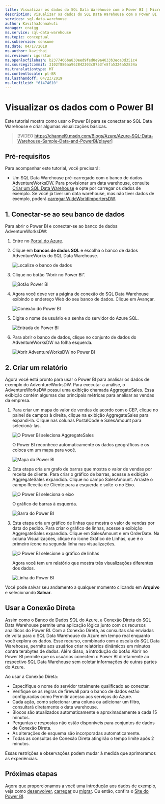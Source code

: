 ```yaml
---
title: Visualizar os dados do SQL Data Warehouse com o Power BI | Microsoft Azure
description: Visualizar os dados do SQL Data Warehouse com o Power BI
services: sql-data-warehouse
author: KavithaJonnakuti
manager: craigg
ms.service: sql-data-warehouse
ms.topic: conceptual
ms.subservice: consume
ms.date: 04/17/2018
ms.author: kavithaj
ms.reviewer: igorstan
ms.openlocfilehash: b2377466ba830eed9fed0e9a4033b3eca3d351c4
ms.sourcegitcommit: 3102f886aa962842303c8753fe8fa5324a52834a
ms.translationtype: MT
ms.contentlocale: pt-BR
ms.lasthandoff: 04/23/2019
ms.locfileid: "61474610"
---
```

# <a name="visualize-data-with-power-bi"></a>Visualizar os dados com o Power BI
Este tutorial mostra como usar o Power BI para se conectar ao SQL Data Warehouse e criar algumas visualizações básicas.

> [!VIDEO https://channel9.msdn.com/Blogs/Azure/Azure-SQL-Data-Warehouse-Sample-Data-and-PowerBI/player]
> 
> 

## <a name="prerequisites"></a>Pré-requisitos
Para acompanhar este tutorial, você precisará:

* Um SQL Data Warehouse pré-carregado com o banco de dados AdventureWorksDW. Para provisionar um data warehouse, consulte [Criar um SQL Data Warehouse](create-data-warehouse-portal.md) e opte por carregar os dados de exemplo. Se você já tiver um data warehouse, mas não tiver dados de exemplo, poderá [carregar WideWorldImportersDW](load-data-wideworldimportersdw.md).

## <a name="1-connect-to-your-database"></a>1. Conectar-se ao seu banco de dados
Para abrir o Power BI e conectar-se ao banco de dados AdventureWorksDW:

1. Entre no [Portal do Azure](https://portal.azure.com/).
2. Clique em **bancos de dados SQL** e escolha o banco de dados AdventureWorks do SQL Data Warehouse.
   
    ![Localize o banco de dados](media/sql-data-warehouse-get-started-visualize-with-power-bi/pbi-find-database.png)
3. Clique no botão “Abrir no Power BI”.
   
    ![Botão Power BI](media/sql-data-warehouse-get-started-visualize-with-power-bi/pbi-button.png)
4. Agora você deve ver a página de conexão do SQL Data Warehouse exibindo o endereço Web do seu banco de dados. Clique em Avançar.
   
    ![Conexão do Power BI](media/sql-data-warehouse-get-started-visualize-with-power-bi/pbi-connect-to-azure.png)
5. Digite o nome de usuário e a senha do servidor do Azure SQL.
   
    ![Entrada do Power BI](media/sql-data-warehouse-get-started-visualize-with-power-bi/pbi-sign-in.png)
6. Para abrir o banco de dados, clique no conjunto de dados do AdventureWorksDW na folha esquerda.
   
    ![Abrir AdventureWorksDW no Power BI](media/sql-data-warehouse-get-started-visualize-with-power-bi/pbi-open-adventureworks.png)

## <a name="2-create-a-report"></a>2. Criar um relatório
Agora você está pronto para usar o Power BI para analisar os dados de exemplo do AdventureWorksDW. Para executar a análise, o AdventureWorksDW possui uma exibição chamada AggregateSales. Essa exibição contém algumas das principais métricas para analisar as vendas da empresa.

1. Para criar um mapa do valor de vendas de acordo com o CEP, clique no painel de campos à direita, clique na exibição AggregateSales para expandi-la. Clique nas colunas PostalCode e SalesAmount para selecioná-las.
   
    ![O Power BI seleciona AggregateSales](media/sql-data-warehouse-get-started-visualize-with-power-bi/pbi-aggregatesales.png)
   
    O Power BI reconhece automaticamente os dados geográficos e os coloca em um mapa para você.
   
    ![Mapa do Power BI](media/sql-data-warehouse-get-started-visualize-with-power-bi/pbi-map.png)

2. Esta etapa cria um grafo de barras que mostra o valor de vendas por receita de cliente. Para criar o gráfico de barras, acesse a exibição AggregateSales expandida. Clique no campo SalesAmount. Arraste o campo Receita de Cliente para a esquerda e solte-o no Eixo.
   
    ![O Power BI seleciona o eixo](media/sql-data-warehouse-get-started-visualize-with-power-bi/pbi-chooseaxis.png)
   
    O gráfico de barras à esquerda.
   
    ![Barra do Power BI](media/sql-data-warehouse-get-started-visualize-with-power-bi/pbi-bar.png)
3. Esta etapa cria um gráfico de linhas que mostra o valor de vendas por data do pedido. Para criar o gráfico de linhas, acesse a exibição AggregateSales expandida. Clique em SalesAmount e em OrderDate. Na coluna Visualizações, clique no ícone Gráfico de Linhas, que é o primeiro ícone na segunda linha nas visualizações.
   
    ![O Power BI selecione o gráfico de linhas](media/sql-data-warehouse-get-started-visualize-with-power-bi/pbi-prepare-line.png)
   
    Agora você tem um relatório que mostra três visualizações diferentes dos dados.
   
    ![Linha do Power BI](media/sql-data-warehouse-get-started-visualize-with-power-bi/pbi-line.png)

Você pode salvar seu andamento a qualquer momento clicando em **Arquivo** e selecionando **Salvar**.

## <a name="using-direct-connect"></a>Usar a Conexão Direta
Assim como o Banco de Dados SQL do Azure, a Conexão Direta do SQL Data Warehouse permite uma aplicação lógica junto com os recursos analíticos do Power BI. Com a Conexão Direta, as consultas são enviadas de volta para o SQL Data Warehouse do Azure em tempo real enquanto você explora os dados.  Esse recurso, combinado com a escala do SQL Data Warehouse, permite aos usuários criar relatórios dinâmicos em minutos contra terabytes de dados. Além disso, a introdução do botão Abrir no Power BI permite que os usuários conectem o Power BI diretamente ao respectivo SQL Data Warehouse sem coletar informações de outras partes do Azure.

Ao usar a Conexão Direta:

* Especifique o nome do servidor totalmente qualificado ao conectar.
* Verifique se as regras de firewall para o banco de dados estão configuradas como Permitir acesso aos serviços do Azure.
* Cada ação, como selecionar uma coluna ou adicionar um filtro, consultará diretamente o data warehouse.
* Blocos são atualizados automaticamente e aproximadamente a cada 15 minutos.
* Perguntas e respostas não estão disponíveis para conjuntos de dados de Conexão Direta.
* As alterações de esquema são incorporadas automaticamente.
* Todas as consultas de Conexão Direta atingirão o tempo limite após 2 minutos.

Essas restrições e observações podem mudar à medida que aprimoramos as experiências.

## <a name="next-steps"></a>Próximas etapas
Agora que proporcionamos a você uma introdução aos dados de exemplo, veja como [desenvolver](sql-data-warehouse-overview-develop.md), [carregar](design-elt-data-loading.md) ou [migrar](sql-data-warehouse-overview-migrate.md). Ou então, confira o [Site do Power BI](https://www.powerbi.com/).
